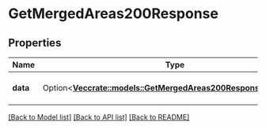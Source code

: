 # GetMergedAreas200Response

## Properties

Name | Type | Description | Notes
------------ | ------------- | ------------- | -------------
**data** | Option<[**Vec<crate::models::GetMergedAreas200ResponseDataInner>**](getMergedAreas_200_response_data_inner.md)> | A list of merged areas. | [optional]

[[Back to Model list]](../README.md#documentation-for-models) [[Back to API list]](../README.md#documentation-for-api-endpoints) [[Back to README]](../README.md)



